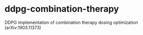 # ddpg-combination-therapy
DDPG implementation of combination therapy dosing optimization (arXiv:1903.11373) 
